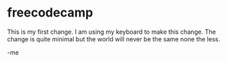 # freecodecamp

This is my first change.  I am using my keyboard to make this change.  The change is quite minimal but the world will never be the same none the less.

-me

